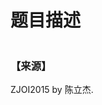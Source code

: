 # 题目描述


<img src="/upload/image/20150413/20150413170751_54389.png" alt=""/><img src="/upload/image/20150413/20150413170754_53438.png" alt=""/><img src="/upload/image/20150413/20150413170759_51003.png" alt=""/><br/>
<h3>
【来源】
</h3>
<p>
ZJOI2015 by 陈立杰.
</p>
